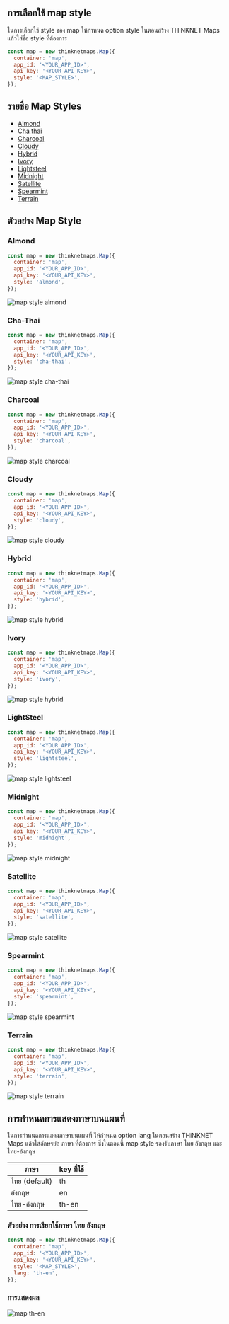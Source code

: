 
## การเลือกใช้ map style

ในการเลือกใช้ style ของ map ให้กำหนด option style ในตอนสร้าง THiNKNET Maps แล้วใส่ชื่อ style ที่ต้องการ

```javascript
const map = new thinknetmaps.Map({
  container: 'map',
  app_id: '<YOUR_APP_ID>',
  api_key: '<YOUR_API_KEY>',
  style: '<MAP_STYLE>', 
});

```
## รายชื่อ Map Styles
- [Almond](#almond)
- [Cha thai](#cha-thai)
- [Charcoal](#charcoal)
- [Cloudy](#cloudy)
- [Hybrid](#hybrid)
- [Ivory](#ivory)
- [Lightsteel](#lightsteel)
- [Midnight](#midnight)
- [Satellite](#satellite)
- [Spearmint](#spearmint)
- [Terrain](#terrain)

## ตัวอย่าง Map Style

### Almond
```javascript
const map = new thinknetmaps.Map({
  container: 'map',
  app_id: '<YOUR_APP_ID>',
  api_key: '<YOUR_API_KEY>',
  style: 'almond',
});

```
![map style almond](../../static/image/map-style/almond.png)

### Cha-Thai
```javascript
const map = new thinknetmaps.Map({
  container: 'map',
  app_id: '<YOUR_APP_ID>',
  api_key: '<YOUR_API_KEY>',
  style: 'cha-thai',
});

```
![map style cha-thai](../../static/image/map-style/cha-thai.png)

### Charcoal
```javascript
const map = new thinknetmaps.Map({
  container: 'map',
  app_id: '<YOUR_APP_ID>',
  api_key: '<YOUR_API_KEY>',
  style: 'charcoal',
});

```
![map style charcoal](../../static/image/map-style/charcoal.png)

### Cloudy
```javascript
const map = new thinknetmaps.Map({
  container: 'map',
  app_id: '<YOUR_APP_ID>',
  api_key: '<YOUR_API_KEY>',
  style: 'cloudy',
});

```
![map style cloudy](../../static/image/map-style/cloudy.png)

### Hybrid
```javascript
const map = new thinknetmaps.Map({
  container: 'map',
  app_id: '<YOUR_APP_ID>',
  api_key: '<YOUR_API_KEY>',
  style: 'hybrid',
});

```
![map style hybrid](../../static/image/map-style/hybrid.png)

### Ivory
```javascript
const map = new thinknetmaps.Map({
  container: 'map',
  app_id: '<YOUR_APP_ID>',
  api_key: '<YOUR_API_KEY>',
  style: 'ivory',
});

```
![map style hybrid](../../static/image/map-style/ivory.png)

### LightSteel
```javascript
const map = new thinknetmaps.Map({
  container: 'map',
  app_id: '<YOUR_APP_ID>',
  api_key: '<YOUR_API_KEY>',
  style: 'lightsteel',
});

```
![map style lightsteel](../../static/image/map-style/lightsteel.png)

### Midnight
```javascript
const map = new thinknetmaps.Map({
  container: 'map',
  app_id: '<YOUR_APP_ID>',
  api_key: '<YOUR_API_KEY>',
  style: 'midnight',
});

```
![map style midnight](../../static/image/map-style/midnight.png)

### Satellite
```javascript
const map = new thinknetmaps.Map({
  container: 'map',
  app_id: '<YOUR_APP_ID>',
  api_key: '<YOUR_API_KEY>',
  style: 'satellite',
});

```
![map style satellite](../../static/image/map-style/satellite.png)

### Spearmint
```javascript
const map = new thinknetmaps.Map({
  container: 'map',
  app_id: '<YOUR_APP_ID>',
  api_key: '<YOUR_API_KEY>',
  style: 'spearmint',
});

```
![map style spearmint](../../static/image/map-style/spearmint.png)

### Terrain
```javascript
const map = new thinknetmaps.Map({
  container: 'map',
  app_id: '<YOUR_APP_ID>',
  api_key: '<YOUR_API_KEY>',
  style: 'terrain',
});

```
![map style terrain](../../static/image/map-style/terrain.png)

## การกำหนดการแสดงภาษาบนแผนที่

ในการกำหนดการแสดงภาษาบนแผนที่ ให้กำหนด option lang ในตอนสร้าง THiNKNET Maps แล้วใส่อักษรย่อ ภาษา ที่ต้องการ ซึ่งในตอนนี้ map style รองรับภาษา ไทย อังกฤษ และ ไทย-อังกฤษ

| ภาษา | key ที่ใช้ |
|------|---------|
|  ไทย (default)|  th |
| อังกฤษ |  en |
| ไทย-อังกฤษ |  th-en |

### ตัวอย่าง การเรียกใช้ภาษา ไทย อังกฤษ
```javascript
const map = new thinknetmaps.Map({
  container: 'map',
  app_id: '<YOUR_APP_ID>',
  api_key: '<YOUR_API_KEY>',
  style: '<MAP_STYLE>',
  lang: 'th-en',
});

```
### การแสดงผล

![map th-en](../../static/image/map-style/th-en-map.png)
